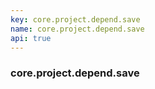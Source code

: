```yaml
---
key: core.project.depend.save
name: core.project.depend.save
api: true
---
```


### core.project.depend.save
